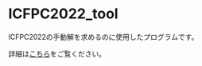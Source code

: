 # ICFPC2022_tool

ICFPC2022の手動解を求めるのに使用したプログラムです。

詳細は[こちら](https://qiita.com/hari64/items/b24d39536734c0d55c9f)をご覧ください。
